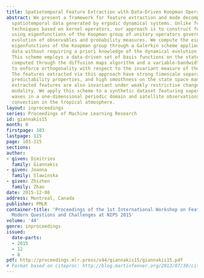 ```yaml
---
title: Spatiotemporal Feature Extraction with Data-Driven Koopman Operators
abstract: We present a framework for feature extraction and mode decomposition of
  spatiotemporal data generated by ergodic dynamical systems. Unlike feature extraction
  techniques based on kernel operators, our approach is to construct feature maps
  using eigenfunctions of the Koopman group of unitary operators governing the dynamical
  evolution of observables and probability measures. We compute the eigenvalues and
  eigenfunctions of the Koopman group through a Galerkin scheme applied to time-ordered
  data without requiring a priori knowledge of the dynamical evolution equations.
  This scheme employs a data-driven set of basis functions on the state space manifold,
  computed through the diffusion maps algorithm and a variable-bandwidth kernel designed
  to enforce orthogonality with respect to the invariant measure of the dynamics.
  The features extracted via this approach have strong timescale separation, favorable
  predictability properties, and high smoothness on the state space manifold. The
  extracted features are also invariant under weakly restrictive changes of observation
  modality. We apply this scheme to a synthetic dataset featuring superimposed traveling
  waves in a one-dimensional periodic domain and satellite observations of organized
  convection in the tropical atmosphere.
layout: inproceedings
series: Proceedings of Machine Learning Research
id: giannakis15
month: 0
firstpage: 103
lastpage: 115
page: 103-115
sections: 
author:
- given: Dimitrios
  family: Giannakis
- given: Joanna
  family: Slawinska
- given: Zhizhen
  family: Zhao
date: 2015-12-08
address: Montreal, Canada
publisher: PMLR
container-title: 'Proceedings of the 1st International Workshop on Feature Extraction:
  Modern Questions and Challenges at NIPS 2015'
volume: '44'
genre: inproceedings
issued:
  date-parts:
  - 2015
  - 12
  - 8
pdf: http://proceedings.mlr.press/v44/giannakis15/giannakis15.pdf
# Format based on citeproc: http://blog.martinfenner.org/2013/07/30/citeproc-yaml-for-bibliographies/
---
```

